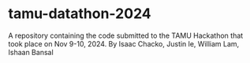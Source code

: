 # tamu-datathon-2024
A repository containing the code submitted to the TAMU Hackathon that took place on Nov 9-10, 2024. By Isaac Chacko, Justin le, William Lam, Ishaan Bansal
